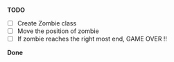 **TODO**

- [ ] Create Zombie class
- [ ] Move the position of zombie
- [ ] If zombie reaches the right most end, GAME OVER !!

**Done**
